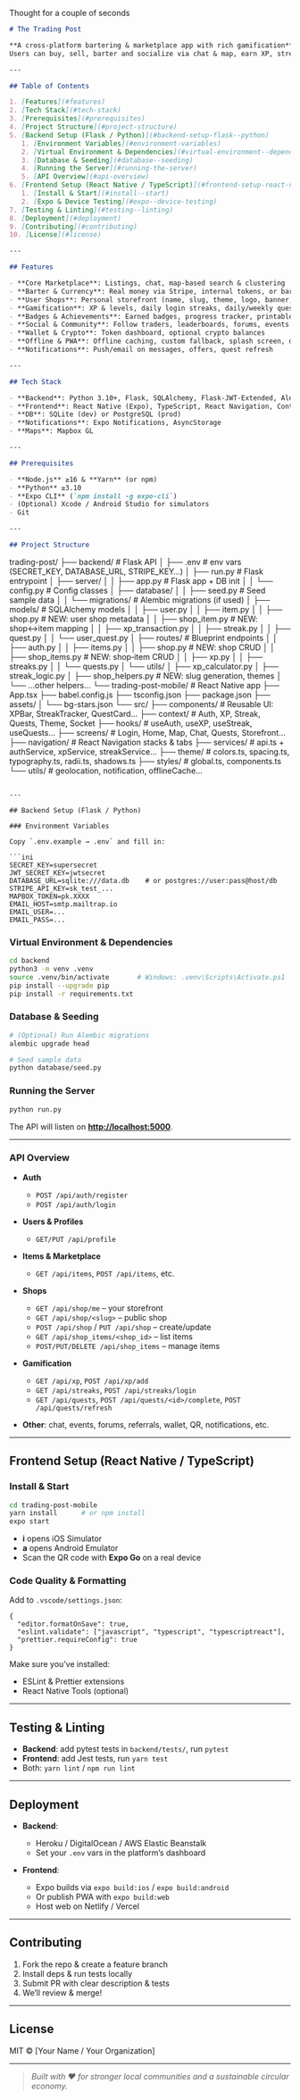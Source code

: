 Thought for a couple of seconds


```markdown
# The Trading Post

**A cross-platform bartering & marketplace app with rich gamification**  
Users can buy, sell, barter and socialize via chat & map, earn XP, streaks, quests, badges, and even host personal “shops” like modern MySpace storefronts.

---

## Table of Contents

1. [Features](#features)  
2. [Tech Stack](#tech-stack)  
3. [Prerequisites](#prerequisites)  
4. [Project Structure](#project-structure)  
5. [Backend Setup (Flask / Python)](#backend-setup-flask--python)  
   1. [Environment Variables](#environment-variables)  
   2. [Virtual Environment & Dependencies](#virtual-environment--dependencies)  
   3. [Database & Seeding](#database--seeding)  
   4. [Running the Server](#running-the-server)  
   5. [API Overview](#api-overview)  
6. [Frontend Setup (React Native / TypeScript)](#frontend-setup-react-native--typescript)  
   1. [Install & Start](#install--start)  
   2. [Expo & Device Testing](#expo--device-testing)  
7. [Testing & Linting](#testing--linting)  
8. [Deployment](#deployment)  
9. [Contributing](#contributing)  
10. [License](#license)  

---

## Features

- **Core Marketplace**: Listings, chat, map-based search & clustering  
- **Barter & Currency**: Real money via Stripe, internal tokens, or barter-only  
- **User Shops**: Personal storefront (name, slug, theme, logo, banner, items)  
- **Gamification**: XP & levels, daily login streaks, daily/weekly quests  
- **Badges & Achievements**: Earned badges, progress tracker, printable certificates  
- **Social & Community**: Follow traders, leaderboards, forums, events & meetups  
- **Wallet & Crypto**: Token dashboard, optional crypto balances  
- **Offline & PWA**: Offline caching, custom fallback, splash screen, dark mode  
- **Notifications**: Push/email on messages, offers, quest refresh  

---

## Tech Stack

- **Backend**: Python 3.10+, Flask, SQLAlchemy, Flask-JWT-Extended, Alembic (optional), Stripe  
- **Frontend**: React Native (Expo), TypeScript, React Navigation, Context + Hooks  
- **DB**: SQLite (dev) or PostgreSQL (prod)  
- **Notifications**: Expo Notifications, AsyncStorage  
- **Maps**: Mapbox GL  

---

## Prerequisites

- **Node.js** ≥16 & **Yarn** (or npm)  
- **Python** ≥3.10  
- **Expo CLI** (`npm install -g expo-cli`)  
- (Optional) Xcode / Android Studio for simulators  
- Git  

---

## Project Structure

```

trading-post/
├── backend/                  # Flask API
│   ├── .env                  # env vars (SECRET\_KEY, DATABASE\_URL, STRIPE\_KEY…)
│   ├── run.py                # Flask entrypoint
│   ├── server/
│   │   ├── app.py            # Flask app + DB init
│   │   └── config.py         # Config classes
│   ├── database/
│   │   ├── seed.py           # Seed sample data
│   │   └── migrations/       # Alembic migrations (if used)
│   ├── models/               # SQLAlchemy models
│   │   ├── user.py
│   │   ├── item.py
│   │   ├── shop.py           # NEW: user shop metadata
│   │   ├── shop\_item.py      # NEW: shop↔item mapping
│   │   ├── xp\_transaction.py
│   │   ├── streak.py
│   │   ├── quest.py
│   │   └── user\_quest.py
│   ├── routes/               # Blueprint endpoints
│   │   ├── auth.py
│   │   ├── items.py
│   │   ├── shop.py           # NEW: shop CRUD
│   │   ├── shop\_items.py     # NEW: shop‐item CRUD
│   │   ├── xp.py
│   │   ├── streaks.py
│   │   └── quests.py
│   └── utils/
│       ├── xp\_calculator.py
│       ├── streak\_logic.py
│       ├── shop\_helpers.py   # NEW: slug generation, themes
│       └── …other helpers…
└── trading-post-mobile/      # React Native app
├── App.tsx
├── babel.config.js
├── tsconfig.json
├── package.json
├── assets/
│   └── bg-stars.json
└── src/
├── components/       # Reusable UI: XPBar, StreakTracker, QuestCard…
├── context/          # Auth, XP, Streak, Quests, Theme, Socket
├── hooks/            # useAuth, useXP, useStreak, useQuests…
├── screens/          # Login, Home, Map, Chat, Quests, Storefront…
├── navigation/       # React Navigation stacks & tabs
├── services/         # api.ts + authService, xpService, streakService…
├── theme/            # colors.ts, spacing.ts, typography.ts, radii.ts, shadows.ts
├── styles/           # global.ts, components.ts
└── utils/            # geolocation, notification, offlineCache…

````

---

## Backend Setup (Flask / Python)

### Environment Variables

Copy `.env.example → .env` and fill in:

```ini
SECRET_KEY=supersecret
JWT_SECRET_KEY=jwtsecret
DATABASE_URL=sqlite:///data.db    # or postgres://user:pass@host/db
STRIPE_API_KEY=sk_test_...
MAPBOX_TOKEN=pk.XXXX
EMAIL_HOST=smtp.mailtrap.io
EMAIL_USER=...
EMAIL_PASS=...
````

### Virtual Environment & Dependencies

```bash
cd backend
python3 -m venv .venv
source .venv/bin/activate       # Windows: .venv\Scripts\Activate.ps1
pip install --upgrade pip
pip install -r requirements.txt
```

### Database & Seeding

```bash
# (Optional) Run Alembic migrations
alembic upgrade head

# Seed sample data
python database/seed.py
```

### Running the Server

```bash
python run.py
```

The API will listen on **[http://localhost:5000](http://localhost:5000)**.

---

### API Overview

* **Auth**

  * `POST /api/auth/register`
  * `POST /api/auth/login`
* **Users & Profiles**

  * `GET/PUT /api/profile`
* **Items & Marketplace**

  * `GET /api/items`, `POST /api/items`, etc.
* **Shops**

  * `GET /api/shop/me` – your storefront
  * `GET /api/shop/<slug>` – public shop
  * `POST /api/shop` / `PUT /api/shop` – create/update
  * `GET /api/shop_items/<shop_id>` – list items
  * `POST/PUT/DELETE /api/shop_items` – manage items
* **Gamification**

  * `GET /api/xp`, `POST /api/xp/add`
  * `GET /api/streaks`, `POST /api/streaks/login`
  * `GET /api/quests`, `POST /api/quests/<id>/complete`, `POST /api/quests/refresh`
* **Other**: chat, events, forums, referrals, wallet, QR, notifications, etc.

---

## Frontend Setup (React Native / TypeScript)

### Install & Start

```bash
cd trading-post-mobile
yarn install      # or npm install
expo start
```

* **i** opens iOS Simulator
* **a** opens Android Emulator
* Scan the QR code with **Expo Go** on a real device

### Code Quality & Formatting

Add to `.vscode/settings.json`:

```jsonc
{
  "editor.formatOnSave": true,
  "eslint.validate": ["javascript", "typescript", "typescriptreact"],
  "prettier.requireConfig": true
}
```

Make sure you’ve installed:

* ESLint & Prettier extensions
* React Native Tools (optional)

---

## Testing & Linting

* **Backend**: add pytest tests in `backend/tests/`, run `pytest`
* **Frontend**: add Jest tests, run `yarn test`
* Both: `yarn lint` / `npm run lint`

---

## Deployment

* **Backend**:

  * Heroku / DigitalOcean / AWS Elastic Beanstalk
  * Set your `.env` vars in the platform’s dashboard

* **Frontend**:

  * Expo builds via `expo build:ios` / `expo build:android`
  * Or publish PWA with `expo build:web`
  * Host web on Netlify / Vercel

---

## Contributing

1. Fork the repo & create a feature branch
2. Install deps & run tests locally
3. Submit PR with clear description & tests
4. We’ll review & merge!

---

## License

MIT © \[Your Name / Your Organization]

---

> _Built with ❤️ for stronger local communities and a sustainable circular economy._  